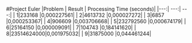 #Project Euler
|Problem | Result | Processing Time (seconds)|
|---:| ---:| ---:|
| 1|233168    |0,000227561|
| 2|4613732   |0,000027272|
| 3|6857      |0,000253367|
| 4|906609    |0,003706668|
| 5|232792560 |0,000674179|
| 6|25164150  |0,000009091|
| 7|104743    |0,184141620|
| 8|23514624000|0,001975032|
| 9|31875000  |0,044461244|
